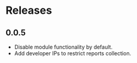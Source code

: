 # Releases


## 0.0.5
* Disable module functionality by default.
* Add developer IPs to restrict reports collection.

